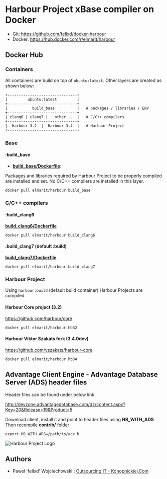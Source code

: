 # Harbour Project xBase compiler on Docker

* Git: https://github.com/felixd/docker-harbour
* Docker: https://hub.docker.com/r/elmarit/harbour

## Docker Hub

### Containers

All containers are build on top of `ubuntu:latest`. Other layers are created as shown below:

```
+-------------------------------+
|         ubuntu:latest         |
+-------------------------------+
|           build_base          |   # packages / libraries / ENV
+-------------------------------+
| clang6 | clang7 |   other...  |   # C/C++ compilers
+-------------------------------+
|  Harbour 3.2  |  Harbour 3.4  |   # Harbour Project
+-------------------------------+
```

### Base

#### :build_base

* **[build_base/Dockerfile](build_base/Dockerfile)**: 

Packages and libraries required by Harbour Project to be properly compiled are installed and set. No C/C++ compilers are installed in this layer.

```
docker pull elmarit/harbour:build_base
```

### C/C++ compilers

#### :build_clang6

**[build_clang6/Dockerfile](build_clang6/Dockerfile)**

```
docker pull elmarit/harbour:build_clang6  
```

#### :build_clang7 (default :build)

**[build_clang7/Dockerfile](build_clang7/Dockerfile)**

```
docker pull elmarit/harbour:build_clang7
```

### Harbour Project

Using `harbour:build` (default build container) Harbour Projects are compiled.

#### Harbour Core project (3.2)

https://github.com/harbour/core

```
docker pull elmarit/harbour:hb32
```

#### Harbour Viktor Szakats fork (3.4.0dev)

https://github.com/vszakats/harbour-core

```
docker pull elmarit/harbour:hb34
```

## Advantage Client Engine - Advantage Database Server (ADS) header files

Header files can be found under below link. 

http://devzone.advantagedatabase.com/dz/content.aspx?Key=20&Release=19&Product=5

Download client, install it and point to header files using **HB_WITH_ADS**. Then recompile **contrib/** folder

```
export HB_WITH_ADS=/path/to/ace.h
```

![Harbour Project Logo](https://harbour.github.io/images/harbour.svg "Harbour Project Logo")

## Authors

* Paweł 'felixd' Wojciechowski : [Outsourcing IT - Konopnickiej.Com](https://konopnickiej.com)
